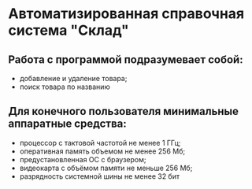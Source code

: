 # Автоматизированная справочная система "Склад"
## Работа с программой подразумевает собой:
* добавление и удаление товара;
* поиск товара по названию
## Для конечного пользователя минимальные аппаратные средства:
* процессор с тактовой частотой не менее 1 ГГц;
* оперативная память объемом не менее 256 Мб;
* предустановленная ОС с браузером;
* видеокарта с объёмом памяти не меньше 256 Мб;
* разрядность системной шины не менее 32 бит

